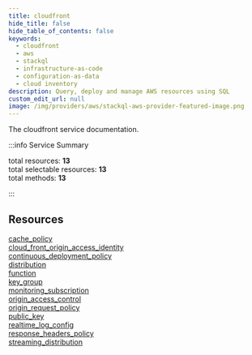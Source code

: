 ```yaml
---
title: cloudfront
hide_title: false
hide_table_of_contents: false
keywords:
  - cloudfront
  - aws
  - stackql
  - infrastructure-as-code
  - configuration-as-data
  - cloud inventory
description: Query, deploy and manage AWS resources using SQL
custom_edit_url: null
image: /img/providers/aws/stackql-aws-provider-featured-image.png
---
```


The cloudfront service documentation.

:::info Service Summary

<div class="row">
<div class="providerDocColumn">
<span>total resources:&nbsp;<b>13</b></span><br />
<span>total selectable resources:&nbsp;<b>13</b></span><br />
<span>total methods:&nbsp;<b>13</b></span><br />
</div>
</div>

:::

## Resources
<div class="row">
<div class="providerDocColumn">
<a href="/providers/aws/cloudfront/cache_policy/">cache_policy</a><br />
<a href="/providers/aws/cloudfront/cloud_front_origin_access_identity/">cloud_front_origin_access_identity</a><br />
<a href="/providers/aws/cloudfront/continuous_deployment_policy/">continuous_deployment_policy</a><br />
<a href="/providers/aws/cloudfront/distribution/">distribution</a><br />
<a href="/providers/aws/cloudfront/function/">function</a><br />
<a href="/providers/aws/cloudfront/key_group/">key_group</a><br />
<a href="/providers/aws/cloudfront/monitoring_subscription/">monitoring_subscription</a>
</div>
<div class="providerDocColumn">
<a href="/providers/aws/cloudfront/origin_access_control/">origin_access_control</a><br />
<a href="/providers/aws/cloudfront/origin_request_policy/">origin_request_policy</a><br />
<a href="/providers/aws/cloudfront/public_key/">public_key</a><br />
<a href="/providers/aws/cloudfront/realtime_log_config/">realtime_log_config</a><br />
<a href="/providers/aws/cloudfront/response_headers_policy/">response_headers_policy</a><br />
<a href="/providers/aws/cloudfront/streaming_distribution/">streaming_distribution</a>
</div>
</div>